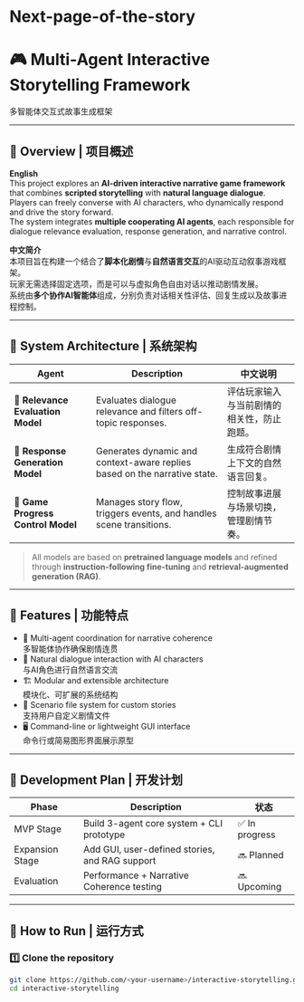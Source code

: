 # Next-page-of-the-story

# 🎮 Multi-Agent Interactive Storytelling Framework  
多智能体交互式故事生成框架  

---

## 📘 Overview | 项目概述

**English**  
This project explores an **AI-driven interactive narrative game framework** that combines **scripted storytelling** with **natural language dialogue**.  
Players can freely converse with AI characters, who dynamically respond and drive the story forward.  
The system integrates **multiple cooperating AI agents**, each responsible for dialogue relevance evaluation, response generation, and narrative control.

**中文简介**  
本项目旨在构建一个结合了**脚本化剧情**与**自然语言交互**的AI驱动互动叙事游戏框架。  
玩家无需选择固定选项，而是可以与虚拟角色自由对话以推动剧情发展。  
系统由**多个协作AI智能体**组成，分别负责对话相关性评估、回复生成以及故事进程控制。

---

## 🧠 System Architecture | 系统架构

| Agent | Description | 中文说明 |
|-------|--------------|----------|
| 🧩 **Relevance Evaluation Model** | Evaluates dialogue relevance and filters off-topic responses. | 评估玩家输入与当前剧情的相关性，防止跑题。 |
| 💬 **Response Generation Model** | Generates dynamic and context-aware replies based on the narrative state. | 生成符合剧情上下文的自然语言回复。 |
| 🎯 **Game Progress Control Model** | Manages story flow, triggers events, and handles scene transitions. | 控制故事进展与场景切换，管理剧情节奏。 |

> All models are based on **pretrained language models** and refined through **instruction-following fine-tuning** and **retrieval-augmented generation (RAG)**.

---

## 🧩 Features | 功能特点

- 🧠 Multi-agent coordination for narrative coherence  
  多智能体协作确保剧情连贯  
- 💬 Natural dialogue interaction with AI characters  
  与AI角色进行自然语言交流  
- 🏗️ Modular and extensible architecture  
  模块化、可扩展的系统结构  
- 📜 Scenario file system for custom stories  
  支持用户自定义剧情文件  
- 🖥️ Command-line or lightweight GUI interface  
  命令行或简易图形界面展示原型  

---

## 📅 Development Plan | 开发计划

| Phase | Description | 状态 |
|-------|--------------|------|
| MVP Stage | Build 3-agent core system + CLI prototype | ✅ In progress |
| Expansion Stage | Add GUI, user-defined stories, and RAG support | 🔜 Planned |
| Evaluation | Performance + Narrative Coherence testing | 🔜 Upcoming |

---

## 🚀 How to Run | 运行方式

### 1️⃣ Clone the repository  
```bash
git clone https://github.com/<your-username>/interactive-storytelling.git
cd interactive-storytelling
